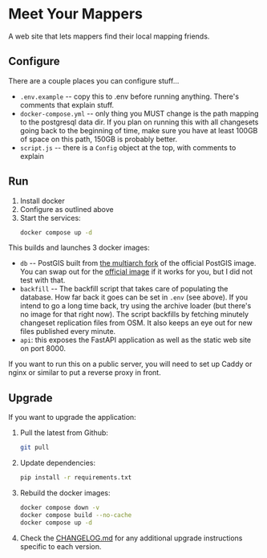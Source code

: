 # Meet Your Mappers

A web site that lets mappers find their local mapping friends.

## Configure

There are a couple places you can configure stuff...

- `.env.example` -- copy this to .env before running anything. There's comments that explain stuff.
- `docker-compose.yml` -- only thing you MUST change is the path mapping to the postgresql data dir. If you plan on running this with all changesets going back to the beginning of time, make sure you have at least 100GB of space on this path, 150GB is probably better.
- `script.js` -- there is a `Config` object at the top, with comments to explain

## Run

1. Install docker
2. Configure as outlined above
3. Start the services:
   ```bash
   docker compose up -d
   ```

This builds and launches 3 docker images:
- `db` -- PostGIS built from [the multiarch fork](https://github.com/baosystems/docker-postgis) of the official PostGIS image. You can swap out for the [official image](https://github.com/postgis/docker-postgis/actions) if it works for you, but I did not test with that.
- `backfill` -- The backfill script that takes care of populating the database. How far back it goes can be set in `.env` (see above). If you intend to go a long time back, try using the archive loader (but there's no image for that right now). The script backfills by fetching minutely changeset replication files from OSM. It also keeps an eye out for new files published every minute.
-  `api`: this exposes the FastAPI application as well as the static web site on port 8000.

If you want to run this on a public server, you will need to set up Caddy or nginx or similar to put a reverse proxy in front.

## Upgrade

If you want to upgrade the application:

1. Pull the latest from Github:
   ```bash
   git pull
   ```

2. Update dependencies:
   ```bash
   pip install -r requirements.txt
   ```

3. Rebuild the docker images:
   ```bash
   docker compose down -v
   docker compose build --no-cache
   docker compose up -d
   ```

4. Check the [CHANGELOG.md](CHANGELOG.md) for any additional upgrade instructions specific to each version.

